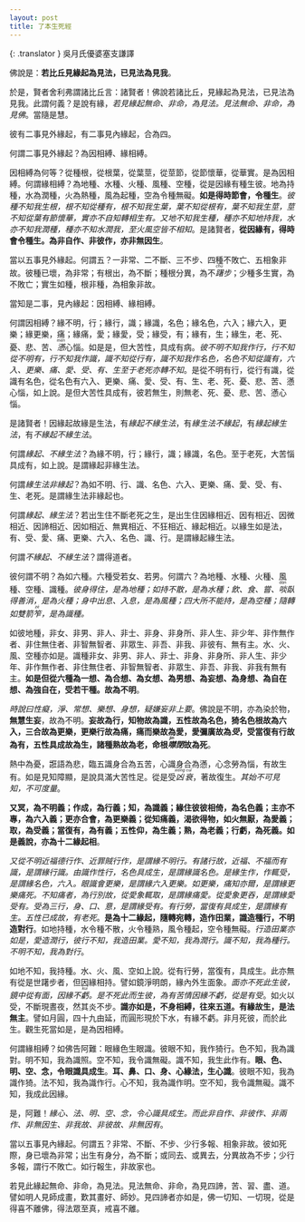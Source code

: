 ```yaml
---
layout: post
title: 了本生死經
---
```


{: .translator }
吳月氏優婆塞支謙譯

佛說是：**若比丘見緣起為見法，已見法為見我**。

於是，賢者舍利弗謂諸比丘言：諸賢者！佛說若諸比丘，見緣起為見法，已見法為見我。此謂何義？是說有緣，*若見緣起無命、非命，為見法。見法無命、非命，為見佛*。當隨是慧。

彼有二事見外緣起，有二事見內緣起，合為四。

何謂二事見外緣起？為因相縛、緣相縛。

因相縛為何等？從種根，從根葉，從葉莖，從莖節，從節懷華，從華實。是為因相縛。何謂緣相縛？為地種、水種、火種、風種、空種，從是因緣有種生彼。地為持種，水為潤種，火為熱種，風為起種，空為令種無礙。**如是得時節會，令種生**。*彼種不知我生根，根不知從種有，根不知我生葉，葉不知從根有，葉不知我生莖，莖不知從葉有節懷華，實亦不自知轉相生有。又地不知我生種，種亦不知地持我，水亦不知我潤種，種亦不知水潤我，至火風空皆不相知*。是諸賢者，**從因緣有，得時會令種生。為非自作、非彼作，亦非無因生**。

當以五事見外緣起。何謂五？一非常、二不斷、三不步、四種不敗亡、五相象非故。彼種已壞，為非常；有根出，為不斷；種根分異，為不<dfn title="徘徊踩踏貌。"><ruby>躇<rt>chú</rt></ruby>步</dfn>；少種多生實，為不敗亡；實生如種，根非種，為相象非故。

當知是二事，見內緣起：因相縛、緣相縛。

何謂因相縛？緣不明，行；緣行，識；緣識，名色；緣名色，六入；緣六入，更樂；緣更樂，痛；緣痛，愛；緣愛，受；緣受，有；緣有，生；緣生，老、死、憂、悲、苦、<dfn title="烦闷。"><ruby>懣<rt>mèn</rt></ruby></dfn>心惱。如是是，但大苦性，具成有病。*彼不明不知我作行，行不知從不明有，行不知我作識，識不知從行有，識不知我作名色，名色不知從識有，六入、更樂、痛、愛、受、有、生至于老死亦轉不知*。是從不明有行，從行有識，從識有名色，從名色有六入、更樂、痛、愛、受、有、生、老、死、憂、悲、苦、懣心惱，如上說。是但大苦性具成有，彼若無生，則無老、死、憂、悲、苦、懣心惱。

是諸賢者！因緣起故緣是生法，有*緣起不緣生法*，有*緣生法不緣起*，有*緣起緣生法*，有*不緣起不緣生法*。

何謂*緣起、不緣生法*？為緣不明，行；緣行，識；緣識，名色。至于老死，大苦惱具成有，如上說。是謂緣起非緣生法。

何謂*緣生法非緣起*？為如不明、行、識、名色、六入、更樂、痛、愛、受、有、生、老死。是謂緣生法非緣起也。

何謂*緣起、緣生法*？若出生住不斷老死之生，是出生住因緣相近、因有相近、因微相近、因諦相近、因如相近、無異相近、不狂相近、緣起相近。以緣生如是法，有、受、愛、痛、更樂、六入、名色、識、行。是謂緣起緣生法。

何謂*不緣起、不緣生法*？謂得道者。

彼何謂不明？為如六種。六種受若女、若男。何謂六？為地種、水種、火種、風種、空種、識種。*彼身得住，是為地種；如持不散，是為水種；飲、食、嘗、<dfn title="吃。"><ruby>啖<rt>dàn</rt></ruby></dfn>臥得善消，是為火種；身中出息、入息，是為風種；四大所不能持，是為空種；隨轉如雙箭<dfn title="盛箭的竹器。"><ruby>笮<rt>zé</rt></ruby></dfn>，是為識種。*

如彼地種，非女、非男、非人、非士、非身、非身所、非人生、非少年、非作無作者、非住無住者、非智無智者、非眾生、非吾、非我、非彼有、無有主。水、火、風、空種亦如是。識種非女、非男、非人、非士、非身、非身所、非人生、非少年、非作無作者、非住無住者、非智無智者、非眾生、非吾、非我、非我有無有主。**如是但從六種為一想、為合想、為女想、為男想、為妄想、為身想、為自在想、為強自在，受若干種。故為不明**。

*時說曰性癡，淨、常想、樂想、身想，疑嫌妄非上要*。佛說是不明，亦為染於物，**無慧生妄**，故為不明。**妄故為行，知物故為識，五性故為名色，猗名色根故為六入，三合故為更樂，更樂行故為痛，痛而樂故為愛，愛彌廣故為<dfn title="接取。">受</dfn>，受當復有行故為有，五性具成故為生，諸種熟故為老，命根<dfn title="闭口不做声。"><ruby>噤<rt>jìn</rt></ruby>閉</dfn>故為死**。

熱中為憂，誑語為悲，臨五識身合為五苦，心識身合為懣，心念勞為惱，有故生有。如是見知障顯，是說具滿大苦性足。從是受<dfn title="死丧。"><ruby>凶<rt>xiōng</rt>衰<rt>cuī</rt></ruby></dfn>，著故復生。*其始不可見知，不可度量*。

**又冥，為不明義；作成，為行義；知，為識義；緣住彼彼相倚，為名色義；主亦不專，為六入義；更亦合會，為更樂義；從知痛義，渴欲得物，如火無厭，為愛義；取，為受義；當復有，為有義；五性仰，為生義；熟，為老義；行虧，為死義。如是義說，亦為十二緣起相**。

*又從不明近福德行作、近罪賊行作，是謂緣不明行。有諸行故，近福、不福而有識，是謂緣行識。由識作性行，名色具成生，是謂緣識名色。是緣生作，作輒受，是謂緣名色，六入。眼識會更樂，是謂緣六入更樂。如更樂，痛知亦爾，是謂緣更樂痛死。不知痛者，為行別故，從愛象輒取，是謂緣痛愛。從愛象更吞，是謂緣愛受有。受為三行，身、口、意，是謂緣受有。有行勞，當復有具成生，是謂緣有生。五性已成故，有老死*。**是為十二緣起，隨轉宛轉，造作田業，識造種行，不明造對行**。如地持種，水令種不散，火令種熟，風令種起，空令種無礙。*行造田業亦如是，愛造潤行，彼行不知，我造田業。愛不知，我為潤行。識不知，我為種行。不明不知，我為對行*。

如地不知，我持種。水、火、風、空如上說。從有行勞，當復有，具成生。此亦無有從是世躇步者，但因緣相持。譬如鏡淨明朗，緣內外生面象。*面亦不死此生彼，鏡中從有面，因緣不<ruby>虧<rt>kuī</rt></ruby>。是不死此而生彼，為有苦情因緣不虧，從是有受*。如火以受，不斷現晝夜，然其炎不步。**識亦如是，不身相縛，往來五道。有緣故生，是法無主**。譬如月圓，四十九由延，而圓形現於下水，有緣不虧。非月死彼，而於此生。觀生死當如是，是為因相縛。

何謂緣相縛？如佛告阿難：眼緣色生眼識。彼眼不知，我作猗行。色不知，我為識對。明不知，我為識照。空不知，我令識無礙。識不知，我生此作有。**眼、色、明、空、念，令眼識具成生**。**耳、鼻、口、身、心緣法，生心識**。彼眼不知，我為識作猗。法不知，我為識作行。心不知，我為識作明。空不知，我令識無礙。識不知，我成此因緣。

是，阿難！*緣心、法、明、空、念，令心識具成生。而此非自作、非彼作、非兩作、非無因生、非我故、非彼故、非無因有*。

當以五事見內緣起。何謂五？非常、不斷、不步、少行多報、相象非故。彼如死際，身已壞為非常；出生有身分，為不斷；或同去、或異去，分異故為不步；少行多報，謂行不敗亡。如行報生，非故家也。

若見此緣起無命、非命，為見法。見法無命、非命，為見四諦，苦、習、盡、道。譬如明人見師成畫，歎其畫好、師妙。見四諦者亦如是，佛一切知、一切現，從是得喜不離佛，得法眾至真，戒喜不離。
